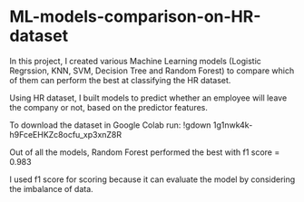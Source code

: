 # ML-models-comparison-on-HR-dataset
In this project, I created various Machine Learning models (Logistic Regrssion, KNN, SVM, Decision Tree and Random Forest) to compare which of them can perform the best at classifying the HR dataset.

Using HR dataset, I built models to predict whether an employee will leave the company or not, based on the predictor features.

To download the dataset in Google Colab run:   !gdown 1g1nwk4k-h9FceEHKZc8ocfu_xp3xnZ8R

Out of all the models, Random Forest performed the best with f1 score = 0.983

I used f1 score for scoring because it can evaluate the model by considering the imbalance of data.
